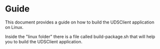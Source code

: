 # Guide

This document provides a guide on how to build the UDSClient application on Linux.


Inside the "linux folder" there is a file called build-package.sh that will help you to build the UDSClient application.
